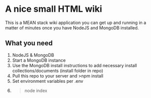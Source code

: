 # A nice small HTML wiki

This is a MEAN stack wiki application you can get up and running in a matter of minutes once you have NodeJS and MongoDB installed.

## What you need

1. NodeJS & MongoDB
2. Start a MongoDB instance
3. Use the MongoDB install instructions to add necessary install collections/documents (install folder in repo)
4. Pull this repo to your server and >npm install
5. Set environment variables per .env
6. >node index